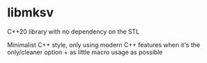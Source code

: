 # libmksv
C++20 library with no dependency on the STL

Minimalist C++ style, only using modern C++ features when it's the only/cleaner option + as little macro usage as possible
